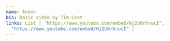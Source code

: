 ```yaml
---
name: Anson
bio: Basic video by Tim Cast
links: List [ "https://www.youtube.com/embed/Nj2U6rhnucI",
  "https://www.youtube.com/embed/Nj2U6rhnucI" ]
---
```

